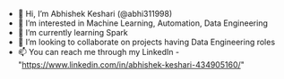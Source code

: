 - 👋 Hi, I’m Abhishek Keshari (@abhi311998)
- 👀 I’m interested in Machine Learning, Automation, Data Engineering
- 🌱 I’m currently learning Spark
- 💞️ I’m looking to collaborate on projects having Data Engineering roles
- 📫 You can reach me through my LinkedIn - "https://www.linkedin.com/in/abhishek-keshari-434905160/"
